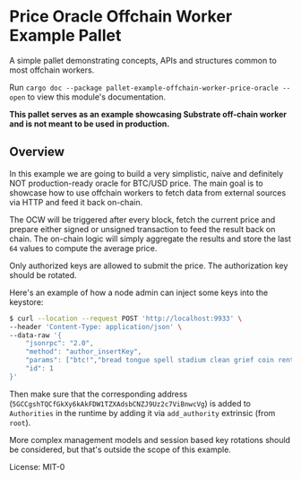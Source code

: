 <!-- markdown-link-check-disable -->
# Price Oracle Offchain Worker Example Pallet

A simple pallet demonstrating concepts, APIs and structures common to most offchain workers.

Run `cargo doc --package pallet-example-offchain-worker-price-oracle --open` to view this module's
documentation.

**This pallet serves as an example showcasing Substrate off-chain worker and is not meant to be
used in production.**

## Overview

In this example we are going to build a very simplistic, naive and definitely NOT
production-ready oracle for BTC/USD price. The main goal is to showcase how to use 
offchain workers to fetch data from external sources via HTTP and feed it back on-chain.

The OCW will be triggered after every block, fetch the current price
and prepare either signed or unsigned transaction to feed the result back on chain.
The on-chain logic will simply aggregate the results and store the last `64` values to compute
the average price.

Only authorized keys are allowed to submit the price. The authorization key should be rotated.

Here's an example of how a node admin can inject some keys into the keystore:

```bash
$ curl --location --request POST 'http://localhost:9933' \
--header 'Content-Type: application/json' \
--data-raw '{
    "jsonrpc": "2.0",
    "method": "author_insertKey",
    "params": ["btc!","bread tongue spell stadium clean grief coin rent spend total practice document","0xb6a8b4b6bf796991065035093d3265e314c3fe89e75ccb623985e57b0c2e0c30"],
    "id": 1
}'
```

Then make sure that the corresponding address (`5GCCgshTQCfGkXy6kAkFDW1TZXAdsbCNZJ9Uz2c7ViBnwcVg`) is added to `Authorities` in the runtime by adding it via `add_authority` extrinsic (from `root`).

More complex management models and session
based key rotations should be considered, but that's outside the scope of this example.

License: MIT-0
